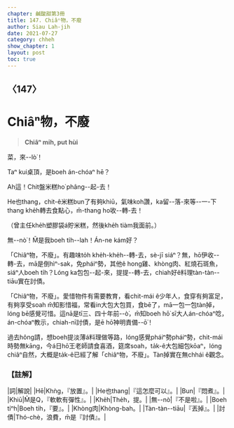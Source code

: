 ```yaml
---
chapter: 鹹酸甜第3冊
title: 147. Chiâⁿ物，不廢
author: Siau Lah-jih
date: 2021-07-27
category: chheh
show_chapter: 1
layout: post
toc: true
---
```


## 〈147〉
# Chiâⁿ物，不廢
> **Chiâⁿ mi̍h, put hùi**
 
菜，來--lò͘！

Taⁿ kui桌頂，是boeh án-chóaⁿ hē？

Ah這！Chit盤米糕ho͘ phâng--起-去！

He也thang，chit-ê米糕bun了有夠khiū，氣味koh讚，ka留--落-來等--一-下thang khe̍h轉去食點心，m̄-thang ho͘收--轉-去！

（曾主任khe̍h塑膠袋á貯米糕，然後khe̍h tiàm我面前。）

無--nò͘！M̄是我boeh ti̍h--lah！Án-ne kám好？

「Chiâⁿ物，不廢」。有趣味to̍h khe̍h-khe̍h--轉-去，sè-jī siáⁿ？無，hō͘伊收--轉-去，mā是倒hìⁿ-sak，免pháiⁿ勢，其他ê hong雞、khòng肉、紅燒石斑魚，siáⁿ人boeh ti̍h？Lóng ka包包--起-來，提提--轉-去，chiah好ê料理tàn-tàn--tiāu實在討債。

「Chiâⁿ物，不廢」。愛惜物件有需要教育，看chit-mái ê少年人，食穿有夠富足，有夠享受soah m̄知影惜福，常看in大包大包買，食bē了，mā一包一包tàn掉，lóng bē感覺可惜。這nā是tī三、四十年前--ò͘，m̄知boeh hō͘ sī大人án-chóaⁿ唸，án-chóaⁿ教示，chiah-nī討債，是ē hō͘神明責備--ō͘！

過去hông請，想boeh提淡薄á料理做等路，lóng感覺pháiⁿ勢pháiⁿ勢，chit-mái時勢無kāng，今á日hō͘王老師請食喜酒，筵席soah，ta̍k-ê大包細包kōaⁿ，lóng chiâⁿ自然，大概是ta̍k-ê已經了解「chiâⁿ物，不廢」。Tàn掉實在無chhái ê觀念。

 
### 【註解】

|詞|解說|
|Hē|Khǹg，『放置』。|
|He也thang|『這怎麼可以』。|
|Bun|『悶煮』。|
|Khiū|M̄是Q，『軟軟有彈性』。|
|Khe̍h|The̍h，提。|
|無--nò͘|『不是啦』。|
|Boeh ti̍ⁿh|Boeh ti̍h，『要』。|
|Khòng肉|Khòng-bah。|
|Tàn-tàn--tiāu|『丟掉』。|
|討債|Thó-chè，浪費，m̄是『討債』。|
